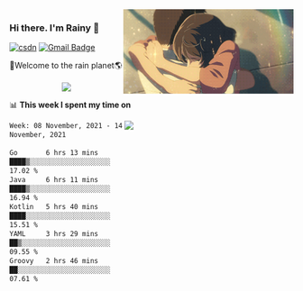 <img  align='right' height="150" src="https://github.com/LikeRainDay/LikeRainDay/blob/master/pic/img_rain_1.gif?raw=true">



### Hi there. I'm Rainy :lemon:

[![csdn](https://img.shields.io/badge/-csdn-c14438?style=flat-square&logo=c&logoColor=white)](https://blog.csdn.net/qq_15807167)
[![Gmail Badge](https://img.shields.io/badge/-gmail-c14438?style=flat-square&logo=Gmail&logoColor=white&link=mailto:houshuai0816@gmail.com)](mailto:houshuai0816@gmail.com)

🚀Welcome to the rain planet🌎

<center>
<img align='center'  src="https://source.unsplash.com/random/1200x600">
</center>

📊 **This week I spent my time on**

<img align='right'   width="300" src="https://github-readme-stats.vercel.app/api?username=LikeRainDay&show_icons=true&title_color=fff&icon_color=79ff97&text_color=9f9f9f&bg_color=151515">

<!--START_SECTION:waka-->
```text
Week: 08 November, 2021 - 14 November, 2021

Go       6 hrs 13 mins   ████▒░░░░░░░░░░░░░░░░░░░░   17.02 % 
Java     6 hrs 11 mins   ████▒░░░░░░░░░░░░░░░░░░░░   16.94 % 
Kotlin   5 hrs 40 mins   ████░░░░░░░░░░░░░░░░░░░░░   15.51 % 
YAML     3 hrs 29 mins   ██▒░░░░░░░░░░░░░░░░░░░░░░   09.55 % 
Groovy   2 hrs 46 mins   ██░░░░░░░░░░░░░░░░░░░░░░░   07.61 % 
```
<!--END_SECTION:waka-->
